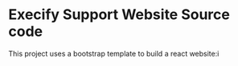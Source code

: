 <h1>Execify Support Website Source code</h1>
<body> This project uses a bootstrap template to build a react website:i</body>